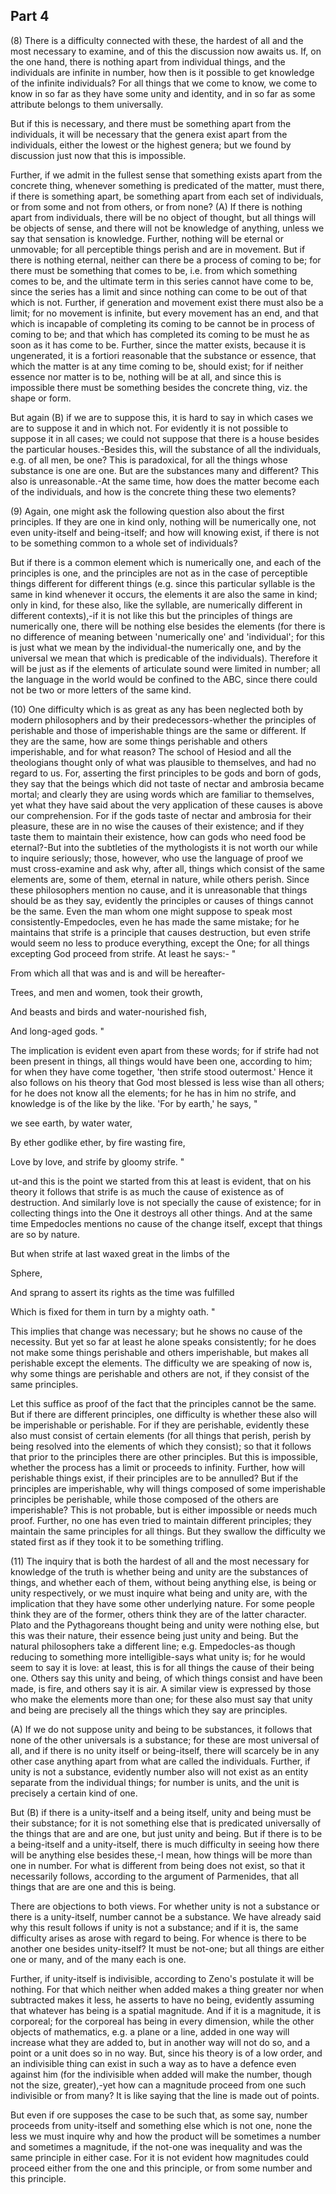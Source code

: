 ## Part 4

(8) There is a difficulty connected with these, the hardest of all and the most necessary to examine, and of this the discussion now awaits us.
If, on the one hand, there is nothing apart from individual things, and the individuals are infinite in number, how then is it possible to get knowledge of the infinite individuals?
For all things that we come to know, we come to know in so far as they have some unity and identity, and in so far as some attribute belongs to them universally.

But if this is necessary, and there must be something apart from the individuals, it will be necessary that the genera exist apart from the individuals, either the lowest or the highest genera; but we found by discussion just now that this is impossible.

Further, if we admit in the fullest sense that something exists apart from the concrete thing, whenever something is predicated of the matter, must there, if there is something apart, be something apart from each set of individuals, or from some and not from others, or from none?
(A) If there is nothing apart from individuals, there will be no object of thought, but all things will be objects of sense, and there will not be knowledge of anything, unless we say that sensation is knowledge.
Further, nothing will be eternal or unmovable; for all perceptible things perish and are in movement.
But if there is nothing eternal, neither can there be a process of coming to be; for there must be something that comes to be, i.e.
from which something comes to be, and the ultimate term in this series cannot have come to be, since the series has a limit and since nothing can come to be out of that which is not.
Further, if generation and movement exist there must also be a limit; for no movement is infinite, but every movement has an end, and that which is incapable of completing its coming to be cannot be in process of coming to be; and that which has completed its coming to be must he as soon as it has come to be.
Further, since the matter exists, because it is ungenerated, it is a fortiori reasonable that the substance or essence, that which the matter is at any time coming to be, should exist; for if neither essence nor matter is to be, nothing will be at all, and since this is impossible there must be something besides the concrete thing, viz.
the shape or form.

But again (B) if we are to suppose this, it is hard to say in which cases we are to suppose it and in which not.
For evidently it is not possible to suppose it in all cases; we could not suppose that there is a house besides the particular houses.-Besides this, will the substance of all the individuals, e.g.
of all men, be one?
This is paradoxical, for all the things whose substance is one are one.
But are the substances many and different?
This also is unreasonable.-At the same time, how does the matter become each of the individuals, and how is the concrete thing these two elements?

(9) Again, one might ask the following question also about the first principles.
If they are one in kind only, nothing will be numerically one, not even unity-itself and being-itself; and how will knowing exist, if there is not to be something common to a whole set of individuals?

But if there is a common element which is numerically one, and each of the principles is one, and the principles are not as in the case of perceptible things different for different things (e.g.
since this particular syllable is the same in kind whenever it occurs, the elements it are also the same in kind; only in kind, for these also, like the syllable, are numerically different in different contexts),-if it is not like this but the principles of things are numerically one, there will be nothing else besides the elements (for there is no difference of meaning between 'numerically one' and 'individual'; for this is just what we mean by the individual-the numerically one, and by the universal we mean that which is predicable of the individuals).
Therefore it will be just as if the elements of articulate sound were limited in number; all the language in the world would be confined to the ABC, since there could not be two or more letters of the same kind.

(10) One difficulty which is as great as any has been neglected both by modern philosophers and by their predecessors-whether the principles of perishable and those of imperishable things are the same or different.
If they are the same, how are some things perishable and others imperishable, and for what reason?
The school of Hesiod and all the theologians thought only of what was plausible to themselves, and had no regard to us.
For, asserting the first principles to be gods and born of gods, they say that the beings which did not taste of nectar and ambrosia became mortal; and clearly they are using words which are familiar to themselves, yet what they have said about the very application of these causes is above our comprehension.
For if the gods taste of nectar and ambrosia for their pleasure, these are in no wise the causes of their existence; and if they taste them to maintain their existence, how can gods who need food be eternal?-But into the subtleties of the mythologists it is not worth our while to inquire seriously; those, however, who use the language of proof we must cross-examine and ask why, after all, things which consist of the same elements are, some of them, eternal in nature, while others perish.
Since these philosophers mention no cause, and it is unreasonable that things should be as they say, evidently the principles or causes of things cannot be the same.
Even the man whom one might suppose to speak most consistently-Empedocles, even he has made the same mistake; for he maintains that strife is a principle that causes destruction, but even strife would seem no less to produce everything, except the One; for all things excepting God proceed from strife.
At least he says:- "

From which all that was and is and will be hereafter-

Trees, and men and women, took their growth,

And beasts and birds and water-nourished fish,

And long-aged gods. "

The implication is evident even apart from these words; for if strife had not been present in things, all things would have been one, according to him; for when they have come together, 'then strife stood outermost.'
Hence it also follows on his theory that God most blessed is less wise than all others; for he does not know all the elements; for he has in him no strife, and knowledge is of the like by the like.
'For by earth,' he says, "

we see earth, by water water,

By ether godlike ether, by fire wasting fire,

Love by love, and strife by gloomy strife. "

ut-and this is the point we started from this at least is evident, that on his theory it follows that strife is as much the cause of existence as of destruction.
And similarly love is not specially the cause of existence; for in collecting things into the One it destroys all other things.
And at the same time Empedocles mentions no cause of the change itself, except that things are so by nature.

But when strife at last waxed great in the limbs of the

Sphere,

And sprang to assert its rights as the time was fulfilled

Which is fixed for them in turn by a mighty oath. "

This implies that change was necessary; but he shows no cause of the necessity.
But yet so far at least he alone speaks consistently; for he does not make some things perishable and others imperishable, but makes all perishable except the elements.
The difficulty we are speaking of now is, why some things are perishable and others are not, if they consist of the same principles.

Let this suffice as proof of the fact that the principles cannot be the same.
But if there are different principles, one difficulty is whether these also will be imperishable or perishable.
For if they are perishable, evidently these also must consist of certain elements (for all things that perish, perish by being resolved into the elements of which they consist); so that it follows that prior to the principles there are other principles.
But this is impossible, whether the process has a limit or proceeds to infinity.
Further, how will perishable things exist, if their principles are to be annulled?
But if the principles are imperishable, why will things composed of some imperishable principles be perishable, while those composed of the others are imperishable?
This is not probable, but is either impossible or needs much proof.
Further, no one has even tried to maintain different principles; they maintain the same principles for all things.
But they swallow the difficulty we stated first as if they took it to be something trifling.

(11) The inquiry that is both the hardest of all and the most necessary for knowledge of the truth is whether being and unity are the substances of things, and whether each of them, without being anything else, is being or unity respectively, or we must inquire what being and unity are, with the implication that they have some other underlying nature.
For some people think they are of the former, others think they are of the latter character.
Plato and the Pythagoreans thought being and unity were nothing else, but this was their nature, their essence being just unity and being.
But the natural philosophers take a different line; e.g.
Empedocles-as though reducing to something more intelligible-says what unity is; for he would seem to say it is love: at least, this is for all things the cause of their being one.
Others say this unity and being, of which things consist and have been made, is fire, and others say it is air.
A similar view is expressed by those who make the elements more than one; for these also must say that unity and being are precisely all the things which they say are principles.

(A) If we do not suppose unity and being to be substances, it follows that none of the other universals is a substance; for these are most universal of all, and if there is no unity itself or being-itself, there will scarcely be in any other case anything apart from what are called the individuals.
Further, if unity is not a substance, evidently number also will not exist as an entity separate from the individual things; for number is units, and the unit is precisely a certain kind of one.

But (B) if there is a unity-itself and a being itself, unity and being must be their substance; for it is not something else that is predicated universally of the things that are and are one, but just unity and being.
But if there is to be a being-itself and a unity-itself, there is much difficulty in seeing how there will be anything else besides these,-I mean, how things will be more than one in number.
For what is different from being does not exist, so that it necessarily follows, according to the argument of Parmenides, that all things that are are one and this is being.

There are objections to both views.
For whether unity is not a substance or there is a unity-itself, number cannot be a substance.
We have already said why this result follows if unity is not a substance; and if it is, the same difficulty arises as arose with regard to being.
For whence is there to be another one besides unity-itself?
It must be not-one; but all things are either one or many, and of the many each is one.

Further, if unity-itself is indivisible, according to Zeno's postulate it will be nothing.
For that which neither when added makes a thing greater nor when subtracted makes it less, he asserts to have no being, evidently assuming that whatever has being is a spatial magnitude.
And if it is a magnitude, it is corporeal; for the corporeal has being in every dimension, while the other objects of mathematics, e.g.
a plane or a line, added in one way will increase what they are added to, but in another way will not do so, and a point or a unit does so in no way.
But, since his theory is of a low order, and an indivisible thing can exist in such a way as to have a defence even against him (for the indivisible when added will make the number, though not the size, greater),-yet how can a magnitude proceed from one such indivisible or from many?
It is like saying that the line is made out of points.

But even if ore supposes the case to be such that, as some say, number proceeds from unity-itself and something else which is not one, none the less we must inquire why and how the product will be sometimes a number and sometimes a magnitude, if the not-one was inequality and was the same principle in either case.
For it is not evident how magnitudes could proceed either from the one and this principle, or from some number and this principle.

